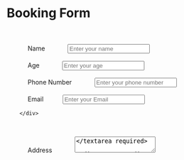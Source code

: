 <!DOCTYPE html>
<html lang="en">
<head>
    <meta charset="UTF-8">
    <meta name="viewport" content="width=device-width, initial-scale=1.0">
    <title>TravelBD.com Book Your Travel Ticket</title>
    <style>
        @keyframes fadeInUp {
    0% {
        opacity: 0;
        transform: translateY(40px);
    }
    100% {
        opacity: 1;
        transform: translateY(0);
    }
}
form {
    background: white;
    padding: 30px 40px;
    border-radius: 16px;
    box-shadow: 0 12px 30px rgba(0, 0, 0, 0.08);
    width: 100%;
    max-width: 500px;
  
    /* 👇 Add this animation */
    animation: fadeInUp 0.8s ease-out both;
}

		body {
    font-family: 'Segoe UI', Tahoma, Geneva, Verdana, sans-serif;
    background: linear-gradient(120deg, #e0f7fa, #f8f9fa);
    padding: 40px;
    display: flex;
    flex-direction: column;
    align-items: center;
    min-height: 100vh;
    margin: 0;
}

h1 {
    margin-bottom: 20px;
    color: #007bff;
    font-size: 28px;
}

form {
    background: white;
    padding: 30px 40px;
    border-radius: 16px;
    box-shadow: 0 12px 30px rgba(0, 0, 0, 0.08);
    width: 100%;
    max-width: 500px;
}
form div {
    margin-bottom: 20px;
}
label {
    display: block;
    margin-bottom: 8px;
    font-weight: 600;
    color: #333;
    font-size: 15px;
}
input,
textarea {
    width: 100%;
    padding: 12px 15px;
    border: 1.5px solid #ced4da;
    border-radius: 10px;
    font-size: 15px;
    box-sizing: border-box;
    transition: border-color 0.3s, box-shadow 0.3s;
}
input:focus,
textarea:focus {
    border-color: #007bff;
    box-shadow: 0 0 0 3px rgba(0, 123, 255, 0.15);
    outline: none;
}
textarea {
    resize: vertical;
    min-height: 90px;
}
button {
    background-color: #007bff;
    color: white;
    border: none;
    padding: 14px 24px;
    font-size: 16px;
    border-radius: 10px;
    cursor: pointer;
    width: 100%;
    transition: background-color 0.3s ease, transform 0.2s ease;
}
button:hover {
    background-color: #0056b3;
    transform: scale(1.02);
}
    </style>
</head>

<body>
    <h1>Booking Form</h1>
    <form action="">
        <div>
            <label for="name">Name</label>
            <input type="name" type="text" placeholder="Enter your name" required>
        </div>
        <div>
            <label for="age">Age</label>
            <input type="age" type="number" placeholder="Enter your age" required>
        </div>
        <div>
            <label for="number">Phone Number</label>
            <input type="number" type="tel" placeholder="Enter your phone number" required>
        </div>
        <div>
            <label for="email">Email</label>
            <input type="email" type="email" placeholder="Enter your Email" required>

		</div>
        <div>
            <label for="add">Address</label>
            <textarea name="Address" id="add"></textarea required>
        </div>
        <div>
            <button type="submit">
                Submit
            </button>
        </div>
    </form>
</body>
</html>
